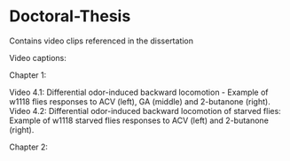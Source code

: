 # Doctoral-Thesis
Contains video clips referenced in the dissertation

Video captions:

Chapter 1:

Video 4.1: Differential odor-induced backward locomotion - Example of w1118 flies responses to ACV (left), GA (middle) and 2-butanone (right).
Video 4.2: Differential odor-induced backward locomotion of starved flies: Example of w1118 starved flies responses to ACV (left) and 2-butanone (right).

Chapter 2:
